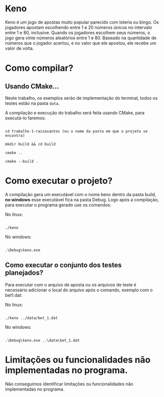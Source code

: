 # Keno

Keno é um jogo de apostas muito popular parecido com loteria ou bingo. Os jogadores apostam escolhendo entre 1 e 20 números únicos no intervalo entre 1 e 80, inclusive. Quando os jogadores escolhem seus números, o jogo gera vinte números aleatórios entre 1 e 80. Baseado na quantidade de números que o jogador acertou, e no valor que ele apostou, ele recebe um valor de volta.
  

# Como compilar?

## Usando CMake...

Neste trabalho, os exemplos serão de implementação do terminal, todos os testes estão na pasta `data`.

  

A compilação e execução do trabalho será feita usando CMake, para executá-lo faremos:

  

```

cd trabalho-1-raixasantos (ou o nome da pasta em que o projeto se encontra)

mkdir build && cd build

cmake ..

cmake --build .

```

  

# Como executar o projeto?

A compilação gera um executável com o nome keno dentro da pasta build, __no windows__ esse executável fica na pasta Debug. Logo após a compilação, para executar o programa gerado use os comandos:

  

No linux:

```

./keno

```

No windows:

```

.\Debug\keno.exe

```

  

## Como executar o conjunto dos testes planejados?

Para executar com o arquivo de aposta ou os arquivos de teste é necessário adicionar o local do arquivo após o comando, exemplo com o bet1.dat:

  

No linux:

```

./keno ../data/bet_1.dat

```

No windows:

```

.\Debug\keno.exe ..\data\bet_1.dat

```

  

# Limitações ou funcionalidades não implementadas no programa.
Não conseguimos identificar limitações ou funcionalidades não implementadas no programa.